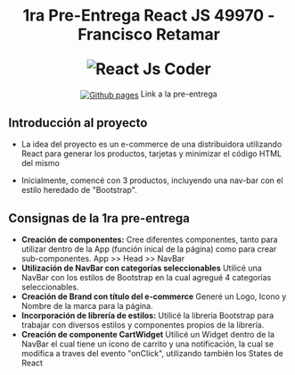 <h1 align="center">
  <p align="center">1ra Pre-Entrega React JS 49970 - Francisco Retamar</p>
  <img src="https://res.cloudinary.com/hdsqazxtw/image/upload/v1695043577/nkjgl8ahhhxap6rjrdtz.jpg" alt="React Js Coder"></a>
</h1>

<div align="center">
  <a href="https://github.com/fretamar/49970-react-Retamar"><img src="https://icons.iconarchive.com/icons/simpleicons-team/simple/256/github-pages-icon.png" align="center" alt="Github pages"></a>    Link a la pre-entrega
</div>

## Introducción al proyecto

  - La idea del proyecto es un e-commerce de una distribuidora utilizando React para generar los productos, tarjetas y minimizar el código HTML del mismo
    
  - Inicialmente, comencé con 3 productos, incluyendo una nav-bar con el estilo heredado de "Bootstrap".

## Consignas de la 1ra pre-entrega 

  - **Creación de componentes:** Cree diferentes componentes, tanto para utilizar dentro de la App (función inical de la página) como para crear sub-componentes. App >> Head >> NavBar
  - **Utilización de NavBar con categorías seleccionables** Utilicé una NavBar con los estilos de Bootstrap en la cual agregué 4 categorías seleccionables.
  - **Creación de Brand con título del e-commerce** Generé un Logo, Icono y Nombre de la marca para la página.
  - **Incorporación de librería de estilos:** Utilicé la librería Bootstrap para trabajar con diversos estilos y componentes propios de la librería.
  - **Creación de componente CartWidget** Utilicé un Widget dentro de la NavBar el cual tiene un icono de carrito y una notificación, la cual se modifica a traves del evento "onClick", utilizando también los States de React


